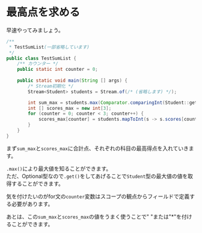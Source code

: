 # 最高点を求める
  
早速やってみましょう。  
  

```java
/**
 * TestSumList(一部省略しています)
 */
public class TestSumList {
    /** カウンター */
    public static int counter = 0;
    
    public static void main(String [] args) {
        /* Stream初期化 */
        Stream<Student> students = Stream.of(/* (省略します) */);

        int sum_max = students.max(Comparator.comparingInt(Student::getSum)).get().getSum();
        int [] scores_max = new int[3];
        for (counter = 0; counter < 3; counter++) {
            scores_max[counter] = students.mapToInt(s -> s.scores[counter]).max().getAsInt();
        }
    }
}
```

  
まず``sum_max``と``scores_max``に合計点、それぞれの科目の最高得点を入れていきます。  
  
``.max()``により最大値を知ることができます。  
ただ、Optional型なので``.get()``をしてあげることで``Student``型の最大値の値を取得することができます。  
  
気を付けたいのがfor文の``counter``変数はスコープの観点からフィールドで定義する必要があります。  
  
あとは、この``sum_max``と``scores_max``の値をうまく使うことで" "または"*"を付けることができます。
